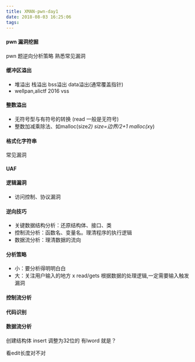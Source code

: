 ```yaml
---
title: XMAN-pwn-day1
date: 2018-08-03 16:25:06
tags:
---
```

#### pwn 漏洞挖掘
pwn 题逆向分析策略
熟悉常见漏洞

#### 缓冲区溢出
- 堆溢出 栈溢出 bss溢出 data溢出(通常覆盖指针)
- wellpan,alictf 2016 vss

#### 整数溢出
- 无符号型与有符号的转换 (read 一般是无符号)
- 整数加减乘除法、如malloc(size*2) size=边界/2+1 malloc(x*y)

#### 格式化字符串

常见漏洞
#### UAF

#### 逻辑漏洞
- 访问控制、协议漏洞

#### 逆向技巧
- 关键数据结构分析：还原结构体、接口、类
- 控制流分析：函数名、变量名。理清程序的执行逻辑
- 数据流分析：理清数据的流向

#### 分析策略
- 小：要分析得明明白白
- 大：关注用户输入的地方 x read/gets 根据数据的处理逻辑,一定需要输入触发漏洞 


#### 控制流分析

#### 代码识别
#### 数据流分析

创建结构体
insert
调整为32位的
有lword 就是？

看edit长度对不对 
